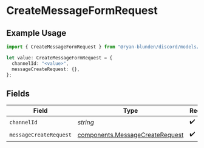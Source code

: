 # CreateMessageFormRequest

## Example Usage

```typescript
import { CreateMessageFormRequest } from "@ryan-blunden/discord/models/operations";

let value: CreateMessageFormRequest = {
  channelId: "<value>",
  messageCreateRequest: {},
};
```

## Fields

| Field                                                                              | Type                                                                               | Required                                                                           | Description                                                                        |
| ---------------------------------------------------------------------------------- | ---------------------------------------------------------------------------------- | ---------------------------------------------------------------------------------- | ---------------------------------------------------------------------------------- |
| `channelId`                                                                        | *string*                                                                           | :heavy_check_mark:                                                                 | N/A                                                                                |
| `messageCreateRequest`                                                             | [components.MessageCreateRequest](../../models/components/messagecreaterequest.md) | :heavy_check_mark:                                                                 | N/A                                                                                |